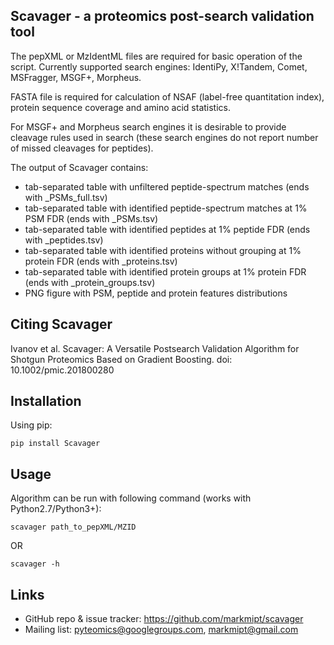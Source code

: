 Scavager - a proteomics post-search validation tool
---------------------------------------------------

The pepXML or MzIdentML files are required for basic operation of the script. Currently supported search engines:
IdentiPy, X!Tandem, Comet, MSFragger, MSGF+, Morpheus.

FASTA file is required for calculation of NSAF (label-free quantitation index), protein sequence coverage and amino acid statistics.

For MSGF+ and Morpheus search engines it is desirable to provide cleavage rules used in search
(these search engines do not report number of missed cleavages for peptides).

The output of Scavager contains:

- tab-separated table with unfiltered peptide-spectrum matches (ends with _PSMs_full.tsv)
- tab-separated table with identified peptide-spectrum matches at 1% PSM FDR (ends with _PSMs.tsv)
- tab-separated table with identified peptides at 1% peptide FDR (ends with _peptides.tsv)
- tab-separated table with identified proteins without grouping at 1% protein FDR (ends with _proteins.tsv)
- tab-separated table with identified protein groups at 1% protein FDR (ends with _protein_groups.tsv)
- PNG figure with PSM, peptide and protein features distributions

Citing Scavager
---------------
Ivanov et al. Scavager: A Versatile Postsearch Validation Algorithm for Shotgun Proteomics Based on Gradient Boosting. doi: 10.1002/pmic.201800280

Installation
------------
Using pip:

    pip install Scavager


Usage
-----
Algorithm can be run with following command (works with Python2.7/Python3+):

    scavager path_to_pepXML/MZID

OR

    scavager -h

Links
-----

- GitHub repo & issue tracker: https://github.com/markmipt/scavager
- Mailing list: pyteomics@googlegroups.com, markmipt@gmail.com
